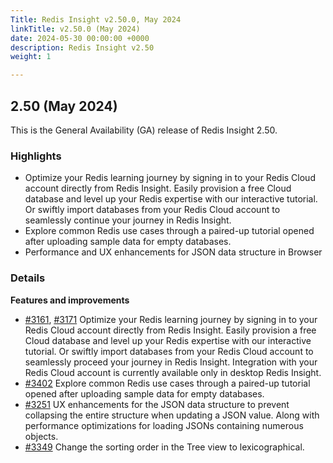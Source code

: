 ```yaml
---
Title: Redis Insight v2.50.0, May 2024
linkTitle: v2.50.0 (May 2024)
date: 2024-05-30 00:00:00 +0000
description: Redis Insight v2.50
weight: 1

---
```

## 2.50 (May 2024)
This is the General Availability (GA) release of Redis Insight 2.50.

### Highlights
- Optimize your Redis learning journey by signing in to your Redis Cloud account directly from Redis Insight. Easily provision a free Cloud database and level up your Redis expertise with our interactive tutorial. Or swiftly import databases from your Redis Cloud account to seamlessly continue your journey in Redis Insight.
- Explore common Redis use cases through a paired-up tutorial opened after uploading sample data for empty databases.
- Performance and UX enhancements for JSON data structure in Browser

### Details

**Features and improvements**
- [#3161](https://github.com/RedisInsight/RedisInsight/pull/3161), [#3171](https://github.com/RedisInsight/RedisInsight/pull/3171) Optimize your Redis learning journey by signing in to your Redis Cloud account directly from Redis Insight. Easily provision a free Cloud database and level up your Redis expertise with our interactive tutorial. Or swiftly import databases from your Redis Cloud account to seamlessly proceed your journey in Redis Insight. Integration with your Redis Cloud account is currently available only in desktop Redis Insight.
- [#3402](https://github.com/RedisInsight/RedisInsight/pull/3402) Explore common Redis use cases through a paired-up tutorial opened after uploading sample data for empty databases.
- [#3251](https://github.com/RedisInsight/RedisInsight/pull/3251) UX enhancements for the JSON data structure to prevent collapsing the entire structure when updating a JSON value. Along with performance optimizations for loading JSONs containing numerous objects.
- [#3349](https://github.com/RedisInsight/RedisInsight/pull/3349) Change the sorting order in the Tree view to lexicographical.

